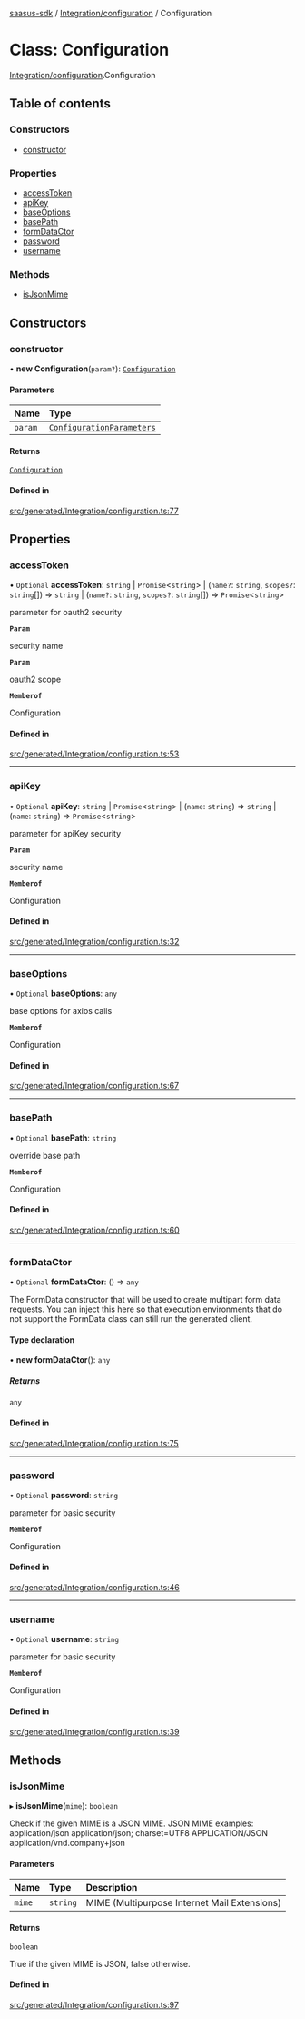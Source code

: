 [saasus-sdk](../README.md) / [Integration/configuration](../modules/Integration_configuration.md) / Configuration

# Class: Configuration

[Integration/configuration](../modules/Integration_configuration.md).Configuration

## Table of contents

### Constructors

- [constructor](Integration_configuration.Configuration.md#constructor)

### Properties

- [accessToken](Integration_configuration.Configuration.md#accesstoken)
- [apiKey](Integration_configuration.Configuration.md#apikey)
- [baseOptions](Integration_configuration.Configuration.md#baseoptions)
- [basePath](Integration_configuration.Configuration.md#basepath)
- [formDataCtor](Integration_configuration.Configuration.md#formdatactor)
- [password](Integration_configuration.Configuration.md#password)
- [username](Integration_configuration.Configuration.md#username)

### Methods

- [isJsonMime](Integration_configuration.Configuration.md#isjsonmime)

## Constructors

### constructor

• **new Configuration**(`param?`): [`Configuration`](Integration_configuration.Configuration.md)

#### Parameters

| Name | Type |
| :------ | :------ |
| `param` | [`ConfigurationParameters`](../interfaces/Integration_configuration.ConfigurationParameters.md) |

#### Returns

[`Configuration`](Integration_configuration.Configuration.md)

#### Defined in

[src/generated/Integration/configuration.ts:77](https://github.com/saasus-platform/saasus-sdk-javascript/blob/09ef427/src/generated/Integration/configuration.ts#L77)

## Properties

### accessToken

• `Optional` **accessToken**: `string` \| `Promise`\<`string`\> \| (`name?`: `string`, `scopes?`: `string`[]) => `string` \| (`name?`: `string`, `scopes?`: `string`[]) => `Promise`\<`string`\>

parameter for oauth2 security

**`Param`**

security name

**`Param`**

oauth2 scope

**`Memberof`**

Configuration

#### Defined in

[src/generated/Integration/configuration.ts:53](https://github.com/saasus-platform/saasus-sdk-javascript/blob/09ef427/src/generated/Integration/configuration.ts#L53)

___

### apiKey

• `Optional` **apiKey**: `string` \| `Promise`\<`string`\> \| (`name`: `string`) => `string` \| (`name`: `string`) => `Promise`\<`string`\>

parameter for apiKey security

**`Param`**

security name

**`Memberof`**

Configuration

#### Defined in

[src/generated/Integration/configuration.ts:32](https://github.com/saasus-platform/saasus-sdk-javascript/blob/09ef427/src/generated/Integration/configuration.ts#L32)

___

### baseOptions

• `Optional` **baseOptions**: `any`

base options for axios calls

**`Memberof`**

Configuration

#### Defined in

[src/generated/Integration/configuration.ts:67](https://github.com/saasus-platform/saasus-sdk-javascript/blob/09ef427/src/generated/Integration/configuration.ts#L67)

___

### basePath

• `Optional` **basePath**: `string`

override base path

**`Memberof`**

Configuration

#### Defined in

[src/generated/Integration/configuration.ts:60](https://github.com/saasus-platform/saasus-sdk-javascript/blob/09ef427/src/generated/Integration/configuration.ts#L60)

___

### formDataCtor

• `Optional` **formDataCtor**: () => `any`

The FormData constructor that will be used to create multipart form data
requests. You can inject this here so that execution environments that
do not support the FormData class can still run the generated client.

#### Type declaration

• **new formDataCtor**(): `any`

##### Returns

`any`

#### Defined in

[src/generated/Integration/configuration.ts:75](https://github.com/saasus-platform/saasus-sdk-javascript/blob/09ef427/src/generated/Integration/configuration.ts#L75)

___

### password

• `Optional` **password**: `string`

parameter for basic security

**`Memberof`**

Configuration

#### Defined in

[src/generated/Integration/configuration.ts:46](https://github.com/saasus-platform/saasus-sdk-javascript/blob/09ef427/src/generated/Integration/configuration.ts#L46)

___

### username

• `Optional` **username**: `string`

parameter for basic security

**`Memberof`**

Configuration

#### Defined in

[src/generated/Integration/configuration.ts:39](https://github.com/saasus-platform/saasus-sdk-javascript/blob/09ef427/src/generated/Integration/configuration.ts#L39)

## Methods

### isJsonMime

▸ **isJsonMime**(`mime`): `boolean`

Check if the given MIME is a JSON MIME.
JSON MIME examples:
  application/json
  application/json; charset=UTF8
  APPLICATION/JSON
  application/vnd.company+json

#### Parameters

| Name | Type | Description |
| :------ | :------ | :------ |
| `mime` | `string` | MIME (Multipurpose Internet Mail Extensions) |

#### Returns

`boolean`

True if the given MIME is JSON, false otherwise.

#### Defined in

[src/generated/Integration/configuration.ts:97](https://github.com/saasus-platform/saasus-sdk-javascript/blob/09ef427/src/generated/Integration/configuration.ts#L97)
